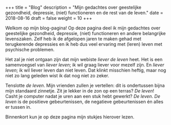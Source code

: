 +++
title = "Blog"
description = "Mijn gedachtes over geestelijke gezondheid, depressie, (niet) functioneren en de rest van de leven."
date = 2018-08-16
draft = false
weight = 10
+++

Welkom op mijn blog-pagina! Op deze pagina deel ik mijn gedachtes over geestelijke gezondheid, depressie, (niet) functioneren en andere belangrijke levenszaken. Zelf heb ik de afgelopen jaren te maken gehad met terugkerende depressies en ik heb dus veel ervaring met (leren) leven met psychische problemen. 

Het zal je niet ontgaan zijn dat mijn webiste *liever de leven* heet. Het is een samenvoegsel van *liever leven*; ik wil graag liever voor mezelf zijn. En *liever leven*; ik wil liever leven dan niet leven. Dat klinkt misschien heftig, maar nog niet zo lang geleden wist ik dat nog niet zo zeker. 

Tenslotte *de leven*. Mijn vrienden zullen je vertellen: dit is ondertussen bijna mijn standaard zinnetje. Zit je lekker in de zon op een terras? *De leven*! Casht je computer nadat je uren aan een stuk hebt gewerkt? *De leven*. *De leven* is de positieve gebeurtenissen, de negatieve gebeurtenissen én alles er tussen in.

Binnenkort kun je op deze pagina mijn stukjes hierover lezen.